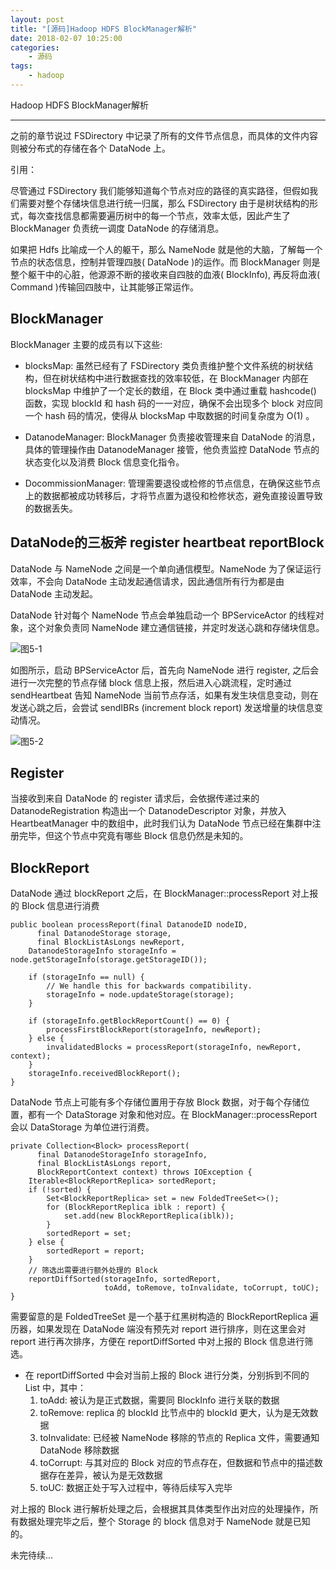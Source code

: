```yaml
---
layout: post
title: "[源码]Hadoop HDFS BlockManager解析"
date: 2018-02-07 10:25:00 
categories: 
    - 源码
tags:
    - hadoop
---
```


Hadoop HDFS BlockManager解析

<!--more-->

---------------

之前的章节说过 FSDirectory 中记录了所有的文件节点信息，而具体的文件内容则被分布式的存储在各个 DataNode 上。

引用：

尽管通过 FSDirectory 我们能够知道每个节点对应的路径的真实路径，但假如我们需要对整个存储块信息进行统一归属，那么 FSDirectory 由于是树状结构的形式，每次查找信息都需要遍历树中的每一个节点，效率太低，因此产生了 BlockManager 负责统一调度 DataNode 的存储消息。

如果把 Hdfs 比喻成一个人的躯干，那么 NameNode 就是他的大脑，了解每一个节点的状态信息，控制并管理四肢( DataNode )的运作。而 BlockManager 则是整个躯干中的心脏，他源源不断的接收来自四肢的血液( BlockInfo), 再反将血液( Command )传输回四肢中，让其能够正常运作。


## BlockManager

BlockManager 主要的成员有以下这些:

* blocksMap: 虽然已经有了 FSDirectory 类负责维护整个文件系统的树状结构，但在树状结构中进行数据查找的效率较低，在 BlockManager 内部在 blocksMap 中维护了一个定长的数组，在 Block 类中通过重载 hashcode() 函数，实现 blockId 和 hash 码的一一对应，确保不会出现多个 block 对应同一个 hash 码的情况，使得从 blocksMap 中取数据的时间复杂度为 O(1) 。
  
* DatanodeManager: BlockManager 负责接收管理来自 DataNode 的消息，具体的管理操作由 DatanodeManager 接管，他负责监控 DataNode 节点的状态变化以及消费 Block 信息变化指令。

* DocommissionManager: 管理需要退役或检修的节点信息，在确保这些节点上的数据都被成功转移后，才将节点置为退役和检修状态，避免直接设置导致的数据丢失。

## DataNode的三板斧 register heartbeat reportBlock

DataNode 与 NameNode 之间是一个单向通信模型。NameNode 为了保证运行效率，不会向 DataNode 主动发起通信请求，因此通信所有行为都是由 DataNode 主动发起。

DataNode 针对每个 NameNode 节点会单独启动一个 BPServiceActor 的线程对象，这个对象负责同 NameNode 建立通信链接，并定时发送心跳和存储块信息。

![图5-1](https://psiitoy.github.io/img/blog/hadoop/hadoop-5-1.png)

如图所示，启动 BPServiceActor 后，首先向 NameNode 进行 register, 之后会进行一次完整的节点存储 block 信息上报，然后进入心跳流程，定时通过 sendHeartbeat 告知 NameNode 当前节点存活，如果有发生块信息变动，则在发送心跳之后，会尝试 sendIBRs (increment block report) 发送增量的块信息变动情况。

![图5-2](https://psiitoy.github.io/img/blog/hadoop/hadoop-5-2.png)

## Register
当接收到来自 DataNode 的 register 请求后，会依据传递过来的 DatanodeRegistration 构造出一个 DatanodeDescriptor 对象，并放入 HeartbeatManager 中的数组中，此时我们认为 DataNode 节点已经在集群中注册完毕，但这个节点中究竟有哪些 Block 信息仍然是未知的。

## BlockReport
DataNode 通过 blockReport 之后，在 BlockManager::processReport 对上报的 Block 信息进行消费
```
public boolean processReport(final DatanodeID nodeID,
      final DatanodeStorage storage,
      final BlockListAsLongs newReport,
    DatanodeStorageInfo storageInfo = node.getStorageInfo(storage.getStorageID());

    if (storageInfo == null) {
        // We handle this for backwards compatibility.
        storageInfo = node.updateStorage(storage);
    }
    
    if (storageInfo.getBlockReportCount() == 0) {
        processFirstBlockReport(storageInfo, newReport);
    } else {
        invalidatedBlocks = processReport(storageInfo, newReport, context);
    }
    storageInfo.receivedBlockReport();
}
```
DataNode 节点上可能有多个存储位置用于存放 Block 数据，对于每个存储位置，都有一个 DataStorage 对象和他对应。在 BlockManager::processReport 会以 DataStorage 为单位进行消费。

```
private Collection<Block> processReport(
      final DatanodeStorageInfo storageInfo,
      final BlockListAsLongs report,
      BlockReportContext context) throws IOException {
    Iterable<BlockReportReplica> sortedReport;
    if (!sorted) {
        Set<BlockReportReplica> set = new FoldedTreeSet<>();
        for (BlockReportReplica iblk : report) {
            set.add(new BlockReportReplica(iblk));
        }
        sortedReport = set;
    } else {
        sortedReport = report;
    }
    // 筛选出需要进行额外处理的 Block
    reportDiffSorted(storageInfo, sortedReport,
                     toAdd, toRemove, toInvalidate, toCorrupt, toUC);
}
```
需要留意的是 FoldedTreeSet 是一个基于红黑树构造的 BlockReportReplica 遍历器，如果发现在 DataNode 端没有预先对 report 进行排序，则在这里会对 report 进行再次排序，方便在 reportDiffSorted 中对上报的 Block 信息进行筛选。

- 在 reportDiffSorted 中会对当前上报的 Block 进行分类，分别拆到不同的 List 中，其中：
    1) toAdd: 被认为是正式数据，需要同 BlockInfo 进行关联的数据
    2) toRemove: replica 的 blockId 比节点中的 blockId 更大，认为是无效数据
    3) toInvalidate: 已经被 NameNode 移除的节点的 Replica 文件，需要通知 DataNode 移除数据
    4) toCorrupt: 与其对应的 Block 对应的节点存在，但数据和节点中的描述数据存在差异，被认为是无效数据
    5) toUC: 数据正处于写入过程中，等待后续写入完毕

对上报的 Block 进行解析处理之后，会根据其具体类型作出对应的处理操作，所有数据处理完毕之后，整个 Storage 的 block 信息对于 NameNode 就是已知的。

未完待续...


